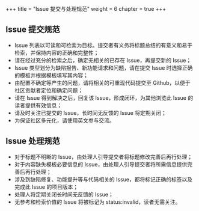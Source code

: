 +++
title = "Issue 提交与处理规范"
weight = 6
chapter = true
+++

## Issue 提交规范

 - Issue 列表以可读和可检索为目标。提交者有义务将标题总结的有意义和易于检索，并保持内容的正确和完整性；
 - 请在经过充分的检索之后，确定无相关的已存在 Issue，再提交新的 Issue；
 - Issue 类型划分为缺陷报告、新功能请求和问题，请在提交 Issue 时选择正确的模板并根据模板填写其内容；
 - 由配置不确定等产生的问题，请将相关的可重现代码提交至 Github，以便于社区贡献者定位和确定问题；
 - 请在 Issue 得到解决之后，回复该 Issue，形成闭环，为其他浏览此 Issue 的读者提供有效信息；
 - 请及时关注已提交的 Issue，长时间无反馈的 Issue 将定期关闭；
 - 为保证社区多元化，请使用英文参与交流。

## Issue 处理规范

 - 对于标题不明晰的 Issue，由处理人引导提交者将标题修改完善后再行处理；
 - 对于内容缺失模板必要信息的 Issue，由处理人引导提交者将所需信息提供完善后再行处理；
 - 涉及到缺陷修复、功能提升等与代码相关的 Issue，都将标记正确的标签以及完成此 Issue 的项目版本；
 - 处理人将定期关闭长时间无反馈的 Issue；
 - 无参考和检索价值的 Issue 将被标记为 status:invalid，读者无需关注。
